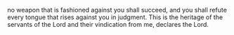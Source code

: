 no weapon that is fashioned against you shall succeed, and you shall refute every tongue that rises against you in judgment. This is the heritage of the servants of the Lord and their vindication from me, declares the Lord.
